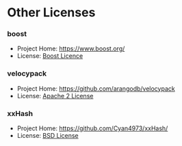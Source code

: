 # Other Licenses

### boost

* Project Home: https://www.boost.org/
* License: [Boost Licence](https://www.boost.org/users/license.html)

### velocypack

* Project Home: https://github.com/arangodb/velocypack
* License: [Apache 2 License](https://github.com/arangodb/velocypack/blob/master/LICENSE)

### xxHash

* Project Home: https://github.com/Cyan4973/xxHash/
* License: [BSD License](https://github.com/Cyan4973/xxHash/blob/master/LICENSE)

